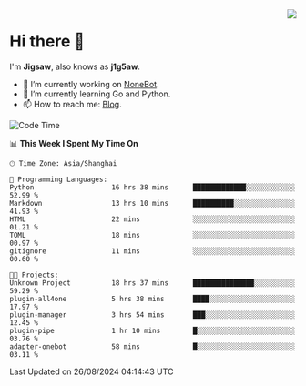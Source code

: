 <a href="#">
  <img align="right" src="https://github-readme-stats.vercel.app/api?username=j1g5awi&count_private=true&show_icons=true&title_color=80070B&text_color=B3B3B3&bg_color=212121&icon_color=80070B" />
</a>

# Hi there 👋

I'm **Jigsaw**, also knows as **j1g5aw**.

- 🔭 I’m currently working on [NoneBot](https://github.com/nonebot).
- 🌱 I’m currently learning Go and Python.
- 📫 How to reach me: [Blog](https://blog.maddestroyer.xyz/).

<!--START_SECTION:waka-->
![Code Time](http://img.shields.io/badge/Code%20Time-1%2C680%20hrs%2026%20mins-blue)

📊 **This Week I Spent My Time On** 

```text
🕑︎ Time Zone: Asia/Shanghai

💬 Programming Languages: 
Python                   16 hrs 38 mins      █████████████░░░░░░░░░░░░   52.99 % 
Markdown                 13 hrs 10 mins      ██████████░░░░░░░░░░░░░░░   41.93 % 
HTML                     22 mins             ░░░░░░░░░░░░░░░░░░░░░░░░░   01.21 % 
TOML                     18 mins             ░░░░░░░░░░░░░░░░░░░░░░░░░   00.97 % 
gitignore                11 mins             ░░░░░░░░░░░░░░░░░░░░░░░░░   00.60 % 

🐱‍💻 Projects: 
Unknown Project          18 hrs 37 mins      ███████████████░░░░░░░░░░   59.29 % 
plugin-all4one           5 hrs 38 mins       ████░░░░░░░░░░░░░░░░░░░░░   17.97 % 
plugin-manager           3 hrs 54 mins       ███░░░░░░░░░░░░░░░░░░░░░░   12.45 % 
plugin-pipe              1 hr 10 mins        █░░░░░░░░░░░░░░░░░░░░░░░░   03.76 % 
adapter-onebot           58 mins             █░░░░░░░░░░░░░░░░░░░░░░░░   03.11 % 
```


 Last Updated on 26/08/2024 04:14:43 UTC
<!--END_SECTION:waka-->
